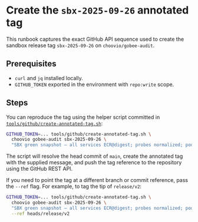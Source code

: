 # Create the `sbx-2025-09-26` annotated tag

This runbook captures the exact GitHub API sequence used to create the sandbox
release tag `sbx-2025-09-26` on `choovio/gobee-audit`.

## Prerequisites

- `curl` and `jq` installed locally.
- `GITHUB_TOKEN` exported in the environment with `repo:write` scope.

## Steps

You can reproduce the tag using the helper script committed in
[`tools/github/create-annotated-tag.sh`](../../tools/github/create-annotated-tag.sh):

```bash
GITHUB_TOKEN=... tools/github/create-annotated-tag.sh \
  choovio gobee-audit sbx-2025-09-26 \
  "SBX green snapshot — all services ECR@digest; probes normalized; pods Ready"
```

The script will resolve the head commit of `main`, create the annotated tag with
the supplied message, and push the tag reference to the repository using the
GitHub REST API.

If you need to point the tag at a different branch or commit reference, pass the
`--ref` flag. For example, to tag the tip of `release/v2`:

```bash
GITHUB_TOKEN=... tools/github/create-annotated-tag.sh \
  choovio gobee-audit sbx-2025-09-26 \
  "SBX green snapshot — all services ECR@digest; probes normalized; pods Ready" \
  --ref heads/release/v2
```
